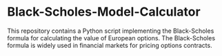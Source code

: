 # Black-Scholes-Model-Calculator
This repository contains a Python script implementing the Black-Scholes formula for calculating the value of European options. The Black-Scholes formula is widely used in financial markets for pricing options contracts. 
